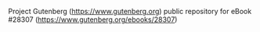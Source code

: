 Project Gutenberg (https://www.gutenberg.org) public repository for eBook #28307 (https://www.gutenberg.org/ebooks/28307)
